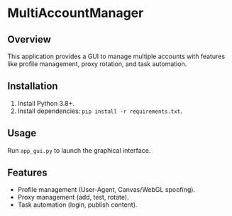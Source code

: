 
# MultiAccountManager

## Overview
This application provides a GUI to manage multiple accounts with features like profile management, proxy rotation, and task automation.

## Installation
1. Install Python 3.8+.
2. Install dependencies: `pip install -r requirements.txt`.

## Usage
Run `app_gui.py` to launch the graphical interface.

## Features
- Profile management (User-Agent, Canvas/WebGL spoofing).
- Proxy management (add, test, rotate).
- Task automation (login, publish content).
